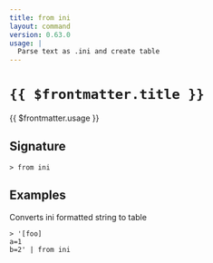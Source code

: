 ```yaml
---
title: from ini
layout: command
version: 0.63.0
usage: |
  Parse text as .ini and create table
---
```


# `{{ $frontmatter.title }}`

<div style='white-space: pre-wrap;'>{{ $frontmatter.usage }}</div>

## Signature

```> from ini ```

## Examples

Converts ini formatted string to table
```shell
> '[foo]
a=1
b=2' | from ini
```
